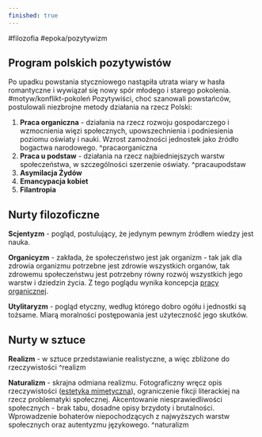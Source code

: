```yaml
---
finished: true
---
```

#filozofia #epoka/pozytywizm 

## Program polskich pozytywistów
Po upadku powstania styczniowego nastąpiła utrata wiary w hasła romantyczne i wywiązał się nowy spór młodego i starego pokolenia. #motyw/konflikt-pokoleń  Pozytywiści, choć szanowali powstańców, postulowali niezbrojne metody działania na rzecz Polski:
1. **Praca organiczna** - działania na rzecz rozwoju gospodarczego i wzmocnienia więzi społecznych, upowszechnienia i podniesienia poziomu oświaty i nauki. Wzrost zamożności jednostek jako źródło bogactwa narodowego. ^pracaorganiczna
2. **Praca u podstaw** - działania na rzecz najbiedniejszych warstw społeczeństwa, w szczególności szerzenie oświaty. ^pracaupodstaw
3. **Asymilacja Żydów**
4. **Emancypacja kobiet**
5. **Filantropia**
## Nurty filozoficzne
**Scjentyzm** - pogląd, postulujący, że jedynym pewnym źródłem wiedzy jest nauka.

**Organicyzm** - zakłada, że społeczeństwo jest jak organizm - tak jak dla zdrowia organizmu potrzebne jest zdrowie wszystkich organów, tak zdrowemu społeczeństwu jest potrzebny równy rozwój wszystkich jego warstw i dziedzin życia. Z tego poglądu wynika koncepcja [pracy organicznej](#^pracaorganiczna).

**Utylitaryzm** - pogląd etyczny, według którego dobro ogółu i jednostki są tożsame. Miarą moralności postępowania jest użyteczność jego skutków. 

## Nurty w sztuce
**Realizm** - w sztuce przedstawianie realistyczne, a więc zbliżone do rzeczywistości ^realizm

**Naturalizm** - skrajna odmiana realizmu. Fotograficzny wręcz opis rzeczywistości ([estetyka mimetyczna](../01%20Antyk/Tragedia%20antyczna#^mimesis)), ograniczenie fikcji literackiej na rzecz problematyki społecznej. Akcentowanie niesprawiedliwości społecznych - brak tabu, dosadne opisy brzydoty i brutalności. Wprowadzenie bohaterów niepochodzących z najwyższych warstw społecznych oraz autentyzmu językowego. ^naturalizm